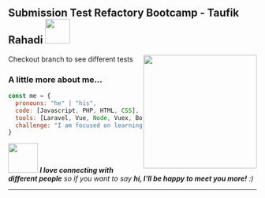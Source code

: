<h2> Submission Test Refactory Bootcamp - Taufik Rahadi <img src="https://media.giphy.com/media/mGcNjsfWAjY5AEZNw6/giphy.gif" width="50"></h2>
<img align='right' src="https://avatars2.githubusercontent.com/u/55101378?s=460&u=0991ed60f61faf4907a7f20da898713e442ca6be&v=4" width="230">

<p>Checkout branch to see different tests</p>

### A little more about me...  

```javascript
const me = {
  pronouns: "he" | "his",
  code: [Javascript, PHP, HTML, CSS],
  tools: [Laravel, Vue, Node, Vuex, Bootstrap, Jest, Docker],
  challenge: "I am focused on learning Node and Docker"
}
```

<img src="https://media.giphy.com/media/LnQjpWaON8nhr21vNW/giphy.gif" width="60"> <em><b>I love connecting with different people</b> so if you want to say <b>hi, I'll be happy to meet you more!</b> :)</em>

---
